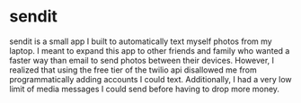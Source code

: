 # sendit

sendit is a small app I built to automatically text myself photos from my laptop.
I meant to expand this app to other friends and family who wanted a faster way than
email to send photos between their devices. However, I realized that using the free tier
of the twilio api disallowed me from programmatically adding accounts I could text.
Additionally,
I had a very low limit of media messages I could send before having to drop more money.